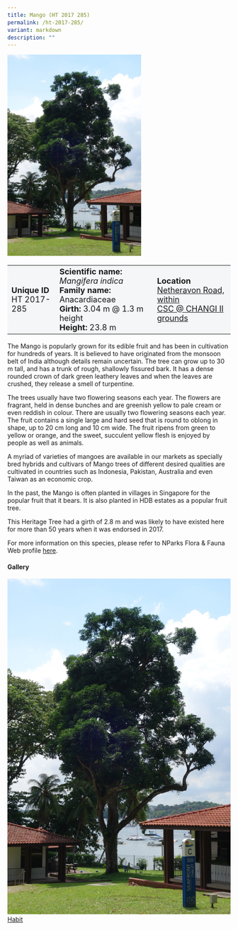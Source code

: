 ```yaml
---
title: Mango (HT 2017 285)
permalink: /ht-2017-285/
variant: markdown
description: ""
---
```

<div class="isomer-image-wrapper">
<img style="width: 60%" src="/images/Heritage_trees_photos/mangind_ht2017-285_habit.jpg">
</div><table style="minWidth: 100px; font-size: 18px; background: #F4F6F7">
<tbody><tr>
<td rowspan="1" colspan="1">
<strong>Unique ID</strong>
<br>HT 2017-285
</td>
<td rowspan="1" colspan="1">
	<strong>Scientific name:</strong> <em>Mangifera indica</em>
<br><strong>Family name: </strong>Anacardiaceae
<br><strong>Girth: </strong>3.04 m @ 1.3 m height
<br><strong>Height: </strong>23.8 m
</td>
<td rowspan="1" colspan="1">
<strong>Location</strong><a href="https://www.onemap.gov.sg/?lat=1.3923599999863852&amp;lng=103.98150999996167">
 <br>Netheravon Road, within<br>CSC @ CHANGI II grounds</a>
</td>
</tr>
</tbody>
</table>
<p>The Mango is popularly grown for its edible fruit and has been in cultivation for hundreds of years. It is believed to have originated from the monsoon belt of India although details remain uncertain. The tree can grow up to 30 m tall, and has a trunk of rough, shallowly fissured bark. It has a dense rounded crown of dark green leathery leaves and when the leaves are crushed, they release a smell of turpentine.</p>

<p>The trees usually have two flowering seasons each year. The flowers are fragrant, held in dense bunches and are greenish yellow to pale cream or even reddish in colour. There are usually two flowering seasons each year. The fruit contains a single large and hard seed that is round to oblong in shape, up to 20 cm long and 10 cm wide. The fruit ripens from green to yellow or orange, and the sweet, succulent yellow flesh is enjoyed by people as well as animals.</p>

<p>A myriad of varieties of mangoes are available in our markets as specially bred hybrids and cultivars of Mango trees of different desired qualities are cultivated in countries such as Indonesia, Pakistan, Australia and even Taiwan as an economic crop.</p>

<p>In the past, the Mango is often planted in villages in Singapore for the popular fruit that it bears. It is also planted in HDB estates as a popular fruit tree.</p>

<p>This Heritage Tree had a girth of 2.8 m and was likely to have existed here for more than 50 years when it was endorsed in 2017.</p>

<p>For more information on this species, please refer to NParks Flora &amp; Fauna Web profile <a href="https://www.nparks.gov.sg/florafaunaweb/flora/3/0/3013">here</a>.</p>

<h4><b>Gallery</b></h4>
<div class="isomer-card-grid">
<a href="/images/Heritage_trees_photos/mangind_ht2017-285_habit.jpg" class="isomer-card">
<div class="isomer-card-image">
<div class="isomer-image-wrapper"><img src="/images/Heritage_trees_photos/mangind_ht2017-285_habit.jpg"></div></div>
<div class="isomer-card-body"><div class="isomer-card-title">Habit</div></div></a><p></p></div>